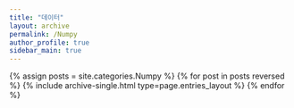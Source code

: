 ```yaml
---
title: "데이터"
layout: archive
permalink: /Numpy
author_profile: true
sidebar_main: true
---
```


{% assign posts = site.categories.Numpy %}
{% for post in posts reversed %} {% include archive-single.html type=page.entries_layout %} {% endfor %}

